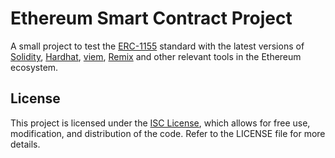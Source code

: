 # Ethereum Smart Contract Project

A small project to test the [ERC-1155](https://ethereum.org/en/developers/docs/standards/tokens/erc-1155/) standard with the latest versions of [Solidity](https://soliditylang.org/), [Hardhat](https://hardhat.org/), [viem](https://viem.sh/docs/getting-started.html), [Remix](https://remix.ethereum.org) and other relevant tools in the Ethereum ecosystem.

## License

This project is licensed under the [ISC License](https://www.isc.org/licenses/), which allows for free use, modification, and distribution of the code. Refer to the LICENSE file for more details.